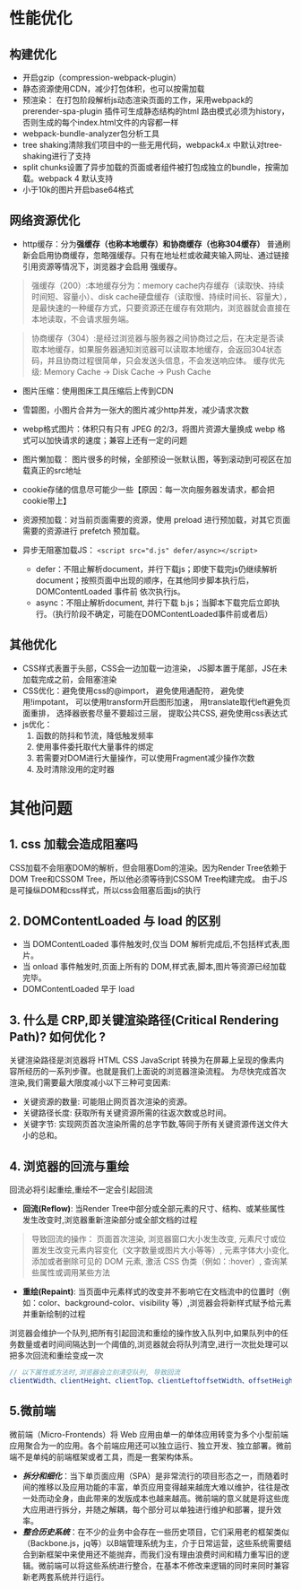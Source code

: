 # 性能优化
## 构建优化
 - 开启gzip（compression-webpack-plugin）
 - 静态资源使用CDN，减少打包体积，也可以按需加载
 - 预渲染： 在打包阶段解析js动态渲染页面的工作，采用webpack的prerender-spa-plugin 插件可生成静态结构的html
   路由模式必须为history，否则生成的每个index.html文件的内容都一样
 - webpack-bundle-analyzer包分析工具
 - tree shaking清除我们项目中的一些无用代码，webpack4.x 中默认对tree-shaking进行了支持
 - split chunks设置了异步加载的页面或者组件被打包成独立的bundle，按需加载。webpack 4 默认支持
 - 小于10k的图片开启base64格式

## 网络资源优化
 - http缓存：分为**强缓存（也称本地缓存）**和**协商缓存（也称304缓存）**
   普通刷新会启用协商缓存，忽略强缓存。只有在地址栏或收藏夹输入网址、通过链接引用资源等情况下，浏览器才会启用 强缓存。

> 强缓存（200）:本地缓存分为：memory cache内存缓存（读取快、持续时间短、容量小）、disk cache硬盘缓存（读取慢、持续时间长、容量大），是最快速的一种缓存方式，只要资源还在缓存有效期内，浏览器就会直接在本地读取，不会请求服务端。

> 协商缓存（304）:是经过浏览器与服务器之间协商过之后，在决定是否读取本地缓存，如果服务器通知浏览器可以读取本地缓存，会返回304状态码，并且协商过程很简单，只会发送头信息，不会发送响应体。
> 缓存优先级: Memory Cache -> Disk Cache -> Push Cache

 - 图片压缩：使用图床工具压缩后上传到CDN
 - 雪碧图，小图片合并为一张大的图片减少http并发，减少请求次数
 - webp格式图片：体积只有只有 JPEG 的2/3，将图片资源大量换成 webp 格式可以加快请求的速度；兼容上还有一定的问题
 - 图片懒加载： 图片很多的时候，全部预设一张默认图，等到滚动到可视区在加载真正的src地址   
 
 - cookie存储的信息尽可能少一些【原因：每一次向服务器发请求，都会把cookie带上】

 - 资源预加载：对当前页面需要的资源，使用 preload 进行预加载，对其它页面需要的资源进行 prefetch 预加载。
 - 异步无阻塞加载JS： `<script src="d.js" defer/async></script>`
     - defer：不阻止解析document，并行下载js；即使下载完js仍继续解析document；按照页面中出现的顺序，在其他同步脚本执行后，DOMContentLoaded 事件前 依次执行js。
    - async：不阻止解析document, 并行下载 b.js；当脚本下载完后立即执行。（执行阶段不确定，可能在DOMContentLoaded事件前或者后）

## 其他优化
 - CSS样式表置于头部，CSS会一边加载一边渲染， JS脚本置于尾部，JS在未加载完成之前，会阻塞渲染
 - CSS优化：避免使用css的@import， 避免使用通配符， 避免使用!impotant， 可以使用transform开启图形加速， 用translate取代left避免页面重排， 选择器嵌套尽量不要超过三层， 提取公共CSS, 避免使用css表达式
 - js优化：
   1. 函数的防抖和节流，降低触发频率
   2. 使用事件委托取代大量事件的绑定
   3. 若需要对DOM进行大量操作，可以使用Fragment减少操作次数
   4. 及时清除没用的定时器


# 其他问题
## 1. css 加载会造成阻塞吗
CSS加载不会阻塞DOM的解析，但会阻塞Dom的渲染。因为Render Tree依赖于DOM Tree和CSSOM Tree，所以他必须等待到CSSOM Tree构建完成。 由于JS是可操纵DOM和css样式，所以css会阻塞后面js的执行

## 2. DOMContentLoaded 与 load 的区别
- 当 DOMContentLoaded 事件触发时,仅当 DOM 解析完成后,不包括样式表,图片。
- 当 onload 事件触发时,页面上所有的 DOM,样式表,脚本,图片等资源已经加载完毕。
- DOMContentLoaded 早于 load

## 3. 什么是 CRP,即关键渲染路径(Critical Rendering Path)? 如何优化 ?
关键渲染路径是浏览器将 HTML CSS JavaScript 转换为在屏幕上呈现的像素内容所经历的一系列步骤。也就是我们上面说的浏览器渲染流程。
为尽快完成首次渲染,我们需要最大限度减小以下三种可变因素:
- 关键资源的数量: 可能阻止网页首次渲染的资源。
- 关键路径长度: 获取所有关键资源所需的往返次数或总时间。
- 关键字节: 实现网页首次渲染所需的总字节数,等同于所有关键资源传送文件大小的总和。

## 4. 浏览器的回流与重绘
回流必将引起重绘,重绘不一定会引起回流
- **回流(Reflow)**: 当Render Tree中部分或全部元素的尺寸、结构、或某些属性发生改变时,浏览器重新渲染部分或全部文档的过程
> 导致回流的操作： 页面首次渲染, 浏览器窗口大小发生改变, 元素尺寸或位置发生改变元素内容变化（文字数量或图片大小等等）, 元素字体大小变化, 添加或者删除可见的 DOM 元素, 激活 CSS 伪类（例如：:hover）, 查询某些属性或调用某些方法
- **重绘(Repaint)**: 当页面中元素样式的改变并不影响它在文档流中的位置时（例如：color、background-color、visibility 等）,浏览器会将新样式赋予给元素并重新绘制的过程

浏览器会维护一个队列,把所有引起回流和重绘的操作放入队列中,如果队列中的任务数量或者时间间隔达到一个阈值的,浏览器就会将队列清空,进行一次批处理可以把多次回流和重绘变成一次
```js
// 以下属性或方法时,浏览器会立刻清空队列, 导致回流
clientWidth、clientHeight、clientTop、clientLeftoffsetWidth、offsetHeight、offsetTop、offsetLeftscrollWidth、scrollHeight、scrollTop、scrollLeftwidth、heightgetComputedStyle()getBoundingClientRect()
```
## 5.微前端
   微前端（Micro-Frontends）将 Web 应用由单一的单体应用转变为多个小型前端应用聚合为一的应用。各个前端应用还可以独立运行、独立开发、独立部署。微前端不是单纯的前端框架或者工具，而是一套架构体系。
   - _**拆分和细化**_：当下单页面应用（SPA）是非常流行的项目形态之一，而随着时间的推移以及应用功能的丰富，单页应用变得越来越庞大难以维护，往往是改一处而动全身，由此带来的发版成本也越来越高。微前端的意义就是将这些庞大应用进行拆分，并随之解耦，每个部分可以单独进行维护和部署，提升效率。
   - _**整合历史系统**_：在不少的业务中会存在一些历史项目，它们采用老的框架类似（Backbone.js，jq等）以B端管理系统为主，介于日常运营，这些系统需要结合到新框架中来使用还不能抛弃，而我们没有理由浪费时间和精力重写旧的逻辑。微前端可以将这些系统进行整合，在基本不修改来逻辑的同时来同时兼容新老两套系统并行运行。
